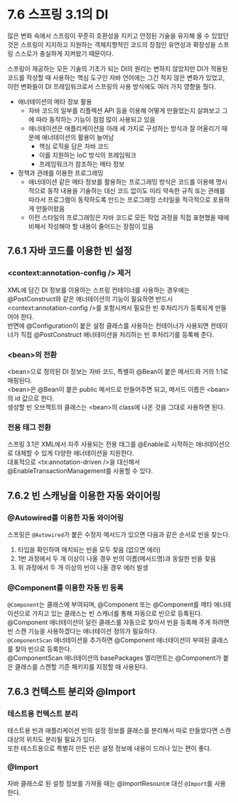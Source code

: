 # 7.6 스프링 3.1의 DI

많은 변화 속에서 스프링이 꾸준히 호환성을 지키고 안정된 기술을 유지해 올 수 있었던 것은 스프링이 지지하고 지원하는 객체지향적인 코드의 장점인 유연성과 확장성을 스프링 스스로가 충실하게 지켜왔기 때문이다.

스프링이 제공하는 모든 기술의 기초가 되는 DI의 원리는 변하지 않았지만 DI가 적용된 코드를 작성할 때 사용하는 핵심 도구인 자바 언어에는 그간 적지 않은 변화가 있었고, 이런 변화들이 DI 프레임워크로서 스프링의 사용 방식에도 여러 가지 영향을 줬다.

- 애너테이션의 메타 정보 활용
  - 자바 코드의 일부를 리플렉션 API 등을 이용해 어떻게 만들었는지 살펴보고 그에 따라 동작하는 기능이 점점 많이 사용되고 있음
  - 애너테이션은 애플리케이션을 아래 세 가지로 구성하는 방식과 잘 어울리기 때문에 애너테이션의 활용이 늘어남
    - 핵심 로직을 담은 자바 코드
    - 이를 지원하는 IoC 방식의 프레임워크
    - 프레임워크가 참조하는 메타 정보
- 정책과 관례를 이용한 프로그래밍
  - 애너테이션 같은 메타 정보를 활용하는 프로그래밍 방식은 코드를 이용해 명시적으로 동작 내용을 기술하는 대신 코드 없이도 미리 약속한 규칙 또는 관례를 따라서 프로그램이 동작하도록 만드는 프로그래밍 스타일을 적극적으로 포용하게 만들어왔음
  - 이런 스타일의 프로그래밍은 자바 코드로 모든 작업 과정을 직접 표현했을 때에 비해서 작성해야 할 내용이 줄어드는 장점이 있음

## 7.6.1 자바 코드를 이용한 빈 설정

### \<context:annotation-config /> 제거

XML에 담긴 DI 정보를 이용하는 스프링 컨테이너를 사용하는 경우에는 @PostConstruct와 같은 애너테이션의 기능이 필요하면 반드시 \<context:annotation-config />를 포함시켜서 필요한 빈 후처리기가 등록되게 만들어야 한다.  
반면에 @Configuration이 붙은 설정 클래스를 사용하는 컨테이너가 사용되면 컨테이너가 직접 @PostConstruct 애너테이션을 처리하는 빈 후처리기를 등록해 준다.

### \<bean>의 전환

\<bean>으로 정의된 DI 정보는 자바 코드, 특별히 @Bean이 붙은 메서드와 거의 1:1로 매핑된다.  
\<bean>은 @Bean이 붙은 public 메서드로 만들어주면 되고, 메서드 이름은 \<bean>의 id 값으로 한다.  
생성할 빈 오브젝트의 클래스는 \<bean>의 class에 나온 것을 그대로 사용하면 된다.

### 전용 태그 전환

스프링 3.1은 XML에서 자주 사용되는 전용 태그를 @Enable로 시작하는 애너테이션으로 대체할 수 있게 다양한 애너테이션을 지원한다.  
대표적으로 \<tx:annotation-driven />을 대신해서 @EnableTransactionManagement를 사용할 수 있다.

## 7.6.2 빈 스캐닝을 이용한 자동 와이어링

### @Autowired를 이용한 자동 와이어링

스프링은 `@Autowired`가 붙은 수정자 메서드가 있으면 다음과 같은 순서로 빈을 찾는다.

1. 타입을 확인하여 매치되는 빈을 모두 찾음 (없으면 에러)
2. 1번 과정에서 두 개 이상이 나올 경우 빈의 이름(메서드명)과 동일한 빈을 찾음
3. 위 과정에서 두 개 이상의 빈이 나올 경우 에러 발생

### @Component를 이용한 자동 빈 등록

`@Component`는 클래스에 부여되며, @Component 또는 @Component를 메타 애너테이션으로 가지고 있는 클래스는 빈 스캐너를 통해 자동으로 빈으로 등록된다.  
@Component 애너테이션이 달린 클래스를 자동으로 찾아서 빈을 등록해 주게 하려면 빈 스캔 기능을 사용하겠다는 애너테이션 정의가 필요하다.  
`@ComponentScan` 애너테이션을 추가하면 @Component 애너테이션이 부여된 클래스를 찾아 빈으로 등록한다.  
@ComponentScan 애너테이션의 basePackages 엘리먼트는 @Component가 붙은 클래스를 스캔할 기준 패키지를 지정할 때 사용된다.

## 7.6.3 컨텍스트 분리와 @Import

### 테스트용 컨텍스트 분리

테스트용 빈과 애플리케이션 빈의 설정 정보를 클래스를 분리해서 따로 만들었다면 스캔 대상의 위치도 분리될 필요가 있다.  
또한 테스트용으로 특별히 만든 빈은 설정 정보에 내용이 드러나 있는 편이 좋다.

### @Import

자바 클래스로 된 설정 정보를 가져올 때는 @ImportResource 대신 `@Import`를 사용한다.

